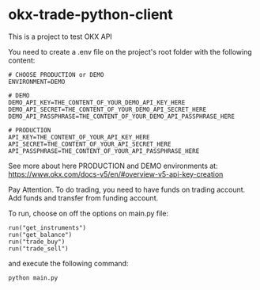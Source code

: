 # okx-trade-python-client

This is a project to test OKX API

You need to create a .env file on the project's root folder with the following content:

```
# CHOOSE PRODUCTION or DEMO
ENVIRONMENT=DEMO

# DEMO
DEMO_API_KEY=THE_CONTENT_OF_YOUR_DEMO_API_KEY_HERE
DEMO_API_SECRET=THE_CONTENT_OF_YOUR_DEMO_API_SECRET_HERE
DEMO_API_PASSPHRASE=THE_CONTENT_OF_YOUR_DEMO_API_PASSPHRASE_HERE

# PRODUCTION
API_KEY=THE_CONTENT_OF_YOUR_API_KEY_HERE
API_SECRET=THE_CONTENT_OF_YOUR_API_SECRET_HERE
API_PASSPHRASE=THE_CONTENT_OF_YOUR_API_PASSPHRASE_HERE
```

See more about here PRODUCTION and DEMO environments at:
https://www.okx.com/docs-v5/en/#overview-v5-api-key-creation


Pay Attention.
To do trading, you need to have funds on trading account.
Add funds and transfer from funding account.

To run, choose on off the options on main.py file:
```
run("get_instruments")
run("get_balance")
run("trade_buy")
run("trade_sell")
```
and execute the following command:
```
python main.py
```